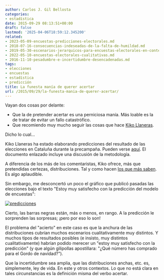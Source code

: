 ```yaml
---
author: Carlos J. Gil Bellosta
categories:
- estadística
date: 2015-09-29 08:13:51+00:00
draft: false
lastmod: '2025-04-06T18:59:12.345200'
related:
- 2023-05-09-encuestas-predicciones-electorales.md
- 2018-07-16-consecuencias-indeseadas-de-la-falta-de-humildad.md
- 2019-05-30-escenarios-jerarquicos-para-encuestas-electorales-en-contextos-multipartidistas.md
- 2022-05-10-encuestas-electorales-cualitativas.md
- 2016-11-10-pesadumbre-e-incertidumbre-desencadenadas.md
tags:
- elecciones
- encuestas
- estadística
- predicción
title: La funesta manía de querer acertar
url: /2015/09/29/la-funesta-mania-de-querer-acertar/
---
```


Vayan dos cosas por delante:

* Que la de pretender acertar es una perniciosa manía. Más loable es la de tratar de evitar un fallo catastrófico.
* Que recomiendo muy mucho seguir las cosas que hace [Kiko Llaneras](https://twitter.com/kikollan).

Dicho lo cual...

Kiko Llaneras ha estado elaborando predicciones del resultado de las elecciones en Cataluña durante la precampaña. Pueden verse [aquí](http://www.elespanol.com/elecciones-catalanas/como-votaran-los-catalanes-una-prediccion-del-27s-a-partir-de-las-encuestas/). El documento enlazado incluye una discusión de la metodología.

A diferencia de los más de los comentaristas, Kiko ofrece, más que pretendidas certezas, distribuciones. Tal y como hacen [los que más saben](http://www.datanalytics.com/2011/10/19/visualizacion-de-la-incertidumbre-sobre-el-futuro/). Es algo aplaudible.

Sin embargo, me desconcertó un poco el gráfico que publicó pasadas las elecciones bajo el texto "Estoy muy satisfecho con la predicción del modelo de encuestas":

[![predicciones](/wp-uploads/2015/09/predicciones.png#center)
](/wp-uploads/2015/09/predicciones.png#center)

Cierto, las barras negras están, más o menos, en rango. A la predicción le sorprenden las sorpresas; ¡pero por eso lo son!

El problema del "acierto" en este caso es que la anchura de las distribuciones cubrían muchos escenarios cualitativamente muy distintos. Y muchos tipos de resultados posibles (e insisto, muy distintos cualitativamente) habrían podido merecer un "estoy muy satisfecho con la predicción" (y que algún gilipollas apostillara: "¿Qué número has comprado para el Gordo de navidad?").

Que la incertidumbre sea amplia, que las distribuciones anchas, etc. es, simplemente, ley de vida. En este y otros contextos. Lo que no está clara en tales circunstancias es la definición misma del verbo acertar.